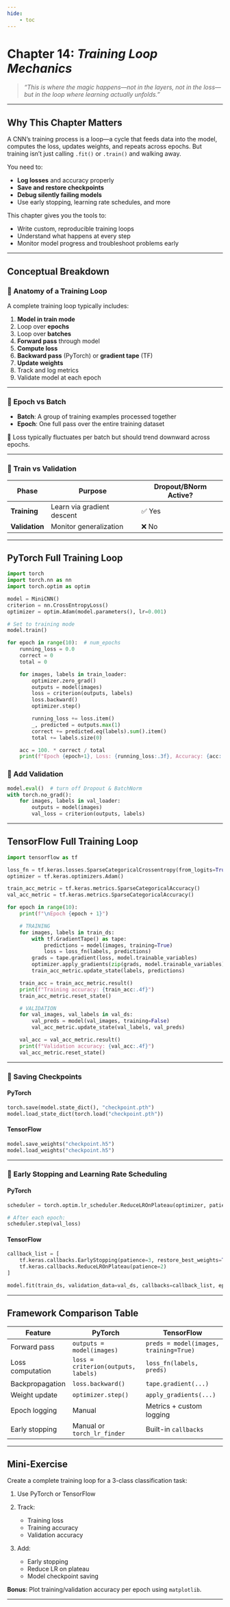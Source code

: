 ```yaml
---
hide:
    - toc
---
```


# Chapter 14: *Training Loop Mechanics*

> *“This is where the magic happens—not in the layers, not in the loss—but in the loop where learning actually unfolds.”*

---

## Why This Chapter Matters

A CNN’s training process is a loop—a cycle that feeds data into the model, computes the loss, updates weights, and repeats across epochs. But training isn’t just calling `.fit()` or `.train()` and walking away.

You need to:

* **Log losses** and accuracy properly
* **Save and restore checkpoints**
* **Debug silently failing models**
* Use early stopping, learning rate schedules, and more

This chapter gives you the tools to:

* Write custom, reproducible training loops
* Understand what happens at every step
* Monitor model progress and troubleshoot problems early

---

## Conceptual Breakdown

### 🔹 Anatomy of a Training Loop

A complete training loop typically includes:

1. **Model in train mode**
2. Loop over **epochs**
3. Loop over **batches**
4. **Forward pass** through model
5. **Compute loss**
6. **Backward pass** (PyTorch) or **gradient tape** (TF)
7. **Update weights**
8. Track and log metrics
9. Validate model at each epoch

---

### 🔹 Epoch vs Batch

* **Batch**: A group of training examples processed together
* **Epoch**: One full pass over the entire training dataset

📌 Loss typically fluctuates per batch but should trend downward across epochs.

---

### 🔹 Train vs Validation

| Phase          | Purpose                    | Dropout/BNorm Active? |
| -------------- | -------------------------- | --------------------- |
| **Training**   | Learn via gradient descent | ✅ Yes                 |
| **Validation** | Monitor generalization     | ❌ No                  |

---

## PyTorch Full Training Loop

```python
import torch
import torch.nn as nn
import torch.optim as optim

model = MiniCNN()
criterion = nn.CrossEntropyLoss()
optimizer = optim.Adam(model.parameters(), lr=0.001)

# Set to training mode
model.train()

for epoch in range(10):  # num_epochs
    running_loss = 0.0
    correct = 0
    total = 0

    for images, labels in train_loader:
        optimizer.zero_grad()
        outputs = model(images)
        loss = criterion(outputs, labels)
        loss.backward()
        optimizer.step()

        running_loss += loss.item()
        _, predicted = outputs.max(1)
        correct += predicted.eq(labels).sum().item()
        total += labels.size(0)

    acc = 100. * correct / total
    print(f"Epoch {epoch+1}, Loss: {running_loss:.3f}, Accuracy: {acc:.2f}%")
```

### 🔸 Add Validation

```python
model.eval()  # turn off Dropout & BatchNorm
with torch.no_grad():
    for images, labels in val_loader:
        outputs = model(images)
        val_loss = criterion(outputs, labels)
```

---

## TensorFlow Full Training Loop

```python
import tensorflow as tf

loss_fn = tf.keras.losses.SparseCategoricalCrossentropy(from_logits=True)
optimizer = tf.keras.optimizers.Adam()

train_acc_metric = tf.keras.metrics.SparseCategoricalAccuracy()
val_acc_metric = tf.keras.metrics.SparseCategoricalAccuracy()

for epoch in range(10):
    print(f"\nEpoch {epoch + 1}")

    # TRAINING
    for images, labels in train_ds:
        with tf.GradientTape() as tape:
            predictions = model(images, training=True)
            loss = loss_fn(labels, predictions)
        grads = tape.gradient(loss, model.trainable_variables)
        optimizer.apply_gradients(zip(grads, model.trainable_variables))
        train_acc_metric.update_state(labels, predictions)

    train_acc = train_acc_metric.result()
    print(f"Training accuracy: {train_acc:.4f}")
    train_acc_metric.reset_state()

    # VALIDATION
    for val_images, val_labels in val_ds:
        val_preds = model(val_images, training=False)
        val_acc_metric.update_state(val_labels, val_preds)

    val_acc = val_acc_metric.result()
    print(f"Validation accuracy: {val_acc:.4f}")
    val_acc_metric.reset_state()
```

---

### 🔹 Saving Checkpoints

#### PyTorch

```python
torch.save(model.state_dict(), "checkpoint.pth")
model.load_state_dict(torch.load("checkpoint.pth"))
```

#### TensorFlow

```python
model.save_weights("checkpoint.h5")
model.load_weights("checkpoint.h5")
```

---

### 🔹 Early Stopping and Learning Rate Scheduling

#### PyTorch

```python
scheduler = torch.optim.lr_scheduler.ReduceLROnPlateau(optimizer, patience=2)

# After each epoch:
scheduler.step(val_loss)
```

#### TensorFlow

```python
callback_list = [
    tf.keras.callbacks.EarlyStopping(patience=3, restore_best_weights=True),
    tf.keras.callbacks.ReduceLROnPlateau(patience=2)
]

model.fit(train_ds, validation_data=val_ds, callbacks=callback_list, epochs=10)
```

---

## Framework Comparison Table

| Feature          | PyTorch                             | TensorFlow                             |
| ---------------- | ----------------------------------- | -------------------------------------- |
| Forward pass     | `outputs = model(images)`           | `preds = model(images, training=True)` |
| Loss computation | `loss = criterion(outputs, labels)` | `loss_fn(labels, preds)`               |
| Backpropagation  | `loss.backward()`                   | `tape.gradient(...)`                   |
| Weight update    | `optimizer.step()`                  | `apply_gradients(...)`                 |
| Epoch logging    | Manual                              | Metrics + custom logging               |
| Early stopping   | Manual or `torch_lr_finder`         | Built-in `callbacks`                   |

---

## Mini-Exercise

Create a complete training loop for a 3-class classification task:

1. Use PyTorch or TensorFlow
2. Track:

   * Training loss
   * Training accuracy
   * Validation accuracy
3. Add:

   * Early stopping
   * Reduce LR on plateau
   * Model checkpoint saving

**Bonus**: Plot training/validation accuracy per epoch using `matplotlib`.

---